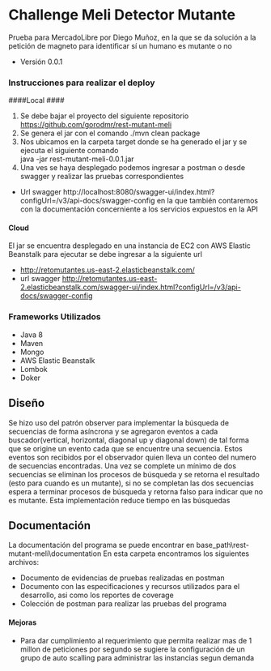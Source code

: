 # Challenge Meli Detector Mutante
Prueba para MercadoLibre por Diego Muñoz, en la que se da solución a la petición de magneto para identificar sí un humano es mutante o no 
 
* Versión 0.0.1 
 
### Instrucciones para realizar el deploy ### 
 
####Local #### 
1. Se debe bajar el proyecto del siguiente repositorio https://github.com/gorodmr/rest-mutant-meli 
2. Se genera el jar con el comando ./mvn clean package 
3. Nos ubicamos en la carpeta target donde se ha generado el jar y se ejecuta el siguiente comando  
java -jar rest-mutant-meli-0.0.1.jar 
4. Una ves se haya desplegado podemos ingresar a postman o desde swagger y realizar las pruebas correspondientes 
- Url swagger http://localhost:8080/swagger-ui/index.html?configUrl=/v3/api-docs/swagger-config en la que también 
contaremos con la documentación concerniente a los servicios expuestos en la API 

#### Cloud ####

El jar se encuentra desplegado en una instancia de EC2 con AWS Elastic Beanstalk
para ejecutar se debe ingresar a la siguiente url
- http://retomutantes.us-east-2.elasticbeanstalk.com/
- url swagger http://retomutantes.us-east-2.elasticbeanstalk.com/swagger-ui/index.html?configUrl=/v3/api-docs/swagger-config

### Frameworks Utilizados ###

* Java 8
* Maven
* Mongo
* AWS Elastic Beanstalk
* Lombok
* Doker

## Diseño ##

Se hizo uso del patrón observer para implementar la búsqueda de secuencias de forma asíncrona 
y se agregaron eventos a cada buscador(vertical, horizontal, diagonal up y diagonal down) de tal forma que se origine
un evento cada que se encuentre una secuencia. Estos eventos son recibidos por el observador quien lleva un conteo del
numero de secuencias encontradas. Una vez se complete un mínimo de dos secuencias se eliminan los procesos de búsqueda
y se retorna el resultado (esto para cuando es un mutante), si no se completan las dos secuencias espera a terminar 
procesos de búsqueda y retorna falso para indicar que no es mutante. Esta implementación reduce tiempo en las búsquedas

## Documentación ##

La documentación del programa se puede encontrar en base_path\rest-mutant-meli\documentation
En esta carpeta encontramos los siguientes archivos:
- Documento de evidencias de pruebas realizadas en postman
- Documento con las especificaciones y recursos utilizados para el desarrollo, asi como los reportes de coverage
- Colección de postman para realizar las pruebas del programa

#### Mejoras ####

* Para dar cumplimiento al requerimiento que permita realizar mas de 1 millon de peticiones por segundo se sugiere 
la configuración de un grupo de auto scalling para administrar las instancias segun demanda



